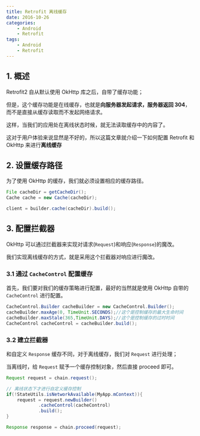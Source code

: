 ```yaml
---
title: Retrofit 离线缓存
date: 2016-10-26
categories:
    - Android
    - Retrofit
tags:
    - Android
    - Retrofit
---
```



## 1. 概述

Retrofit2 自从默认使用 OkHttp 库之后，自带了缓存功能；

但是，这个缓存功能是在线缓存，也就是**向服务器发起请求，服务器返回 304**，而不是直接从缓存读取而不发起网络请求。

这样，当我们的应用处在离线状态时候，就无法读取缓存中的内容了。

这对于用户体验来说显然是不好的，所以这篇文章就介绍一下如何配置 Retrofit 和 OkHttp 来进行**离线缓存**


<!-- more -->

## 2. 设置缓存路径

为了使用 OkHttp 的缓存，我们就必须设置相应的缓存路径。

```java
File cacheDir = getCacheDir();
Cache cache = new Cache(cacheDir);

client = builder.cache(cacheDir).build();
```

## 3. 配置拦截器

OkHttp 可以通过拦截器来实现对请求(`Request`)和响应(`Response`)的魔改。

我们实现离线缓存的方式，就是采用这个拦截器对响应进行魔改。

### 3.1 通过 `CacheControl` 配置缓存

首先，我们要对我们的缓存策略进行配置，最好的当然就是使用 OkHttp 自带的 `CacheControl` 进行配置。

```java
CacheControl.Builder cacheBuilder = new CacheControl.Builder();
cacheBuilder.maxAge(0, TimeUnit.SECONDS);//这个是控制缓存的最大生命时间
cacheBuilder.maxStale(365,TimeUnit.DAYS);//这个是控制缓存的过时时间
CacheControl cacheControl = cacheBuilder.build();
```

### 3.2 建立拦截器

和自定义 `Response` 缓存不同，对于离线缓存，我们对 `Request` 进行处理；

当离线时，给 `Request` 赋予一个缓存控制对象，然后直接 proceed 即可。

```java
Request request = chain.request();

// 离线状态下才进行自定义缓存控制
if(!StateUtils.isNetworkAvailable(MyApp.mContext)){
    request = request.newBuilder()
            .cacheControl(cacheControl)
            .build();
}

Response response = chain.proceed(request);
```
